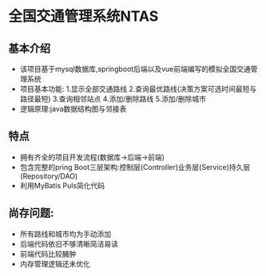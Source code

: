 # 全国交通管理系统NTAS
## 基本介绍
- 该项目基于mysql数据库,springboot后端以及vue前端编写的模拟全国交通管理系统
- 项目基本功能:
  1.显示全部交通路线
  2.查询最优路线(决策方案可选时间最短与路径最短)
  3.查询相邻站点
  4.添加/删除路线
  5.添加/删除城市
- 逻辑原理:java数据结构图与邻接表
## 特点
- 拥有齐全的项目开发流程(数据库->后端->前端)
- 包含完整的pring Boot三层架构:控制层(Controller)业务层(Service)持久层(Repository/DAO)
- 利用MyBatis Puls简化代码
## 尚存问题:
- 所有路线和城市均为手动添加
- 后端代码依旧不够清晰简洁易读
- 前端代码比较臃肿
- 内存管理逻辑还未优化
